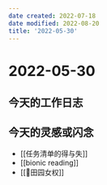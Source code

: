 ```yaml
---
date created: 2022-07-18
date modified: 2022-08-20
title: '2022-05-30'
---
```


# 2022-05-30

## 今天的工作日志

## 今天的灵感或闪念

- [[任务清单的得与失]]
- [[bionic reading]]
- [[🐤田园女权]]
